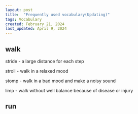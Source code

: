 ```yaml
---
layout: post
title:  "Frequently used vocabulary(Updating)"
tags: Vocabulary
created: February 21, 2024
last_updated: April 9, 2024
---
```


## walk

stride - a large distance for each step

stroll - walk in a relaxed mood

stomp - walk in a bad mood and make a noisy sound

limp - walk without well balance because of disease or injury



## run



